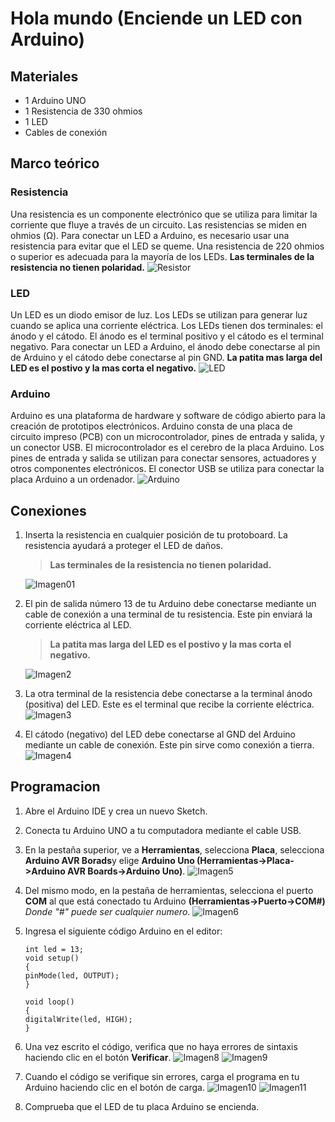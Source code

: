 # Hola mundo (Enciende un LED con Arduino)

## Materiales

- 1 Arduino UNO
- 1 Resistencia de 330 ohmios
- 1 LED
- Cables de conexión

## Marco teórico

### Resistencia

Una resistencia es un componente electrónico que se utiliza para limitar la corriente que fluye a través de un circuito. Las resistencias se miden en ohmios (Ω). Para conectar un LED a Arduino, es necesario usar una resistencia para evitar que el LED se queme. Una resistencia de 220 ohmios o superior es adecuada para la mayoría de los LEDs. **Las terminales de la resistencia no tienen polaridad.**
![Resistor](img/Resistencia.jpg)

### LED

Un LED es un diodo emisor de luz. Los LEDs se utilizan para generar luz cuando se aplica una corriente eléctrica. Los LEDs tienen dos terminales: el ánodo y el cátodo. El ánodo es el terminal positivo y el cátodo es el terminal negativo. Para conectar un LED a Arduino, el ánodo debe conectarse al pin de Arduino y el cátodo debe conectarse al pin GND. **La patita mas larga del LED es el postivo y la mas corta el negativo.**
![LED](img/imagen%20led.jpg)

### Arduino

Arduino es una plataforma de hardware y software de código abierto para la creación de prototipos electrónicos. Arduino consta de una placa de circuito impreso (PCB) con un microcontrolador, pines de entrada y salida, y un conector USB. El microcontrolador es el cerebro de la placa Arduino. Los pines de entrada y salida se utilizan para conectar sensores, actuadores y otros componentes electrónicos. El conector USB se utiliza para conectar la placa Arduino a un ordenador.
![Arduino](img/ArduinoUNO.png)

## Conexiones

1. Inserta la resistencia en cualquier posición de tu protoboard. La resistencia ayudará a proteger el LED de daños.
    > **Las terminales de la resistencia no tienen polaridad.**

    ![Imagen01](img/Imagen01.jpg)

2. El pin de salida número 13 de tu Arduino debe conectarse mediante un cable de conexión a una terminal de tu resistencia. Este pin enviará la corriente eléctrica al LED.

    > **La patita mas larga del LED es el postivo y la mas corta el negativo.**

    ![Imagen2](img/Imagen2.jpg)

3. La otra terminal de la resistencia debe conectarse a la terminal ánodo (positiva) del LED. Este es el terminal que recibe la corriente eléctrica.
    ![Imagen3](img/Imagen3.jpg)
4. El cátodo (negativo) del LED debe conectarse al GND del Arduino mediante un cable de conexión. Este pin sirve como conexión a tierra.
    ![Imagen4](img/Imagen4.jpg)

## Programacion

1. Abre el Arduino IDE y crea un nuevo Sketch.
2. Conecta tu Arduino UNO a tu computadora mediante el cable USB.
3. En la pestaña superior, ve a **Herramientas**, selecciona **Placa**, selecciona **Arduino AVR Borads**y elige **Arduino Uno (Herramientas->Placa->Arduino AVR Boards->Arduino Uno)**.
![Imagen5](img/Imagen6.jpg)
4. Del mismo modo, en la pestaña de herramientas, selecciona el puerto **COM** al que está conectado tu Arduino **(Herramientas->Puerto->COM#)** *Donde "#" puede ser cualquier numero*.
![Imagen6](img/Imagen7.png)
5. Ingresa el siguiente código Arduino en el editor:

    ```arduino
    int led = 13;
    void setup()
    {
    pinMode(led, OUTPUT);
    }

    void loop()
    {
    digitalWrite(led, HIGH);
    }
    ```

6. Una vez escrito el código, verifica que no haya errores de sintaxis haciendo clic en el botón **Verificar**.
![Imagen8](img/Imagen8.png)
![Imagen9](img/Imagen9.png)

7. Cuando el código se verifique sin errores, carga el programa en tu Arduino haciendo clic en el botón de carga.
![Imagen10](img/Imagen10.png)
![Imagen11](img/Imagen11.png)

8. Comprueba que el LED de tu placa Arduino se encienda.
